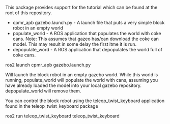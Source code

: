This package provides support for the tutorial which can be found at the root of this repository.
* cpmr_apb gazebo.launch.py  - A launch file that puts a very simple block robot in an empty world
* populate_world  - A ROS application that populates the world with coke cans. Note: This assumes that gazeo has/can download the coke can model. This may result in some delay the first itme it is run.
* depopulate_word - A  ROS application that depopulates the world full of coke cans.

ros2 launch cpmr_apb gazebo.launch.py 

Will launch the block robot in an empty gazebo world. While this world is running, populate_world will populate the world with cans, assuming you have already loaded the model into your local gazebo repository. depopulate_world will remove them.

You can control the block robot using the teleop_twist_keyboard application found in the teleop_twist_keyboard package

ros2 run teleop_twist_keyboard teleop_twist_keyboard
